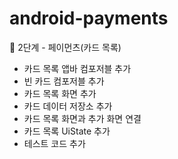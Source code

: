# android-payments
🚀 2단계 - 페이먼츠(카드 목록)
- 카드 목록 앱바 컴포저블 추가
- 빈 카드 컴포저블 추가
- 카드 목록 화면 추가
- 카드 데이터 저장소 추가
- 카드 목록 화면과 추가 화면 연결
- 카드 목록 UiState 추가
- 테스트 코드 추가